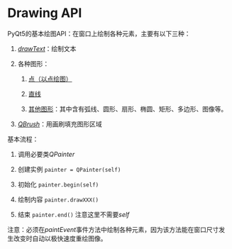 # Drawing API

PyQt5的基本绘图API：在窗口上绘制各种元素，主要有以下三种：

1. [*drawText*](../00-DrawTextDemo.py)：绘制文本

2. 各种图形：

    1. [点（以点绘图）](../01-DrawPointsDemo.py)

    2. [直线](../02-DrawMultiLineDemo.py)

    3. [其他图形](../03-DrawAllDemo.py)：其中含有弧线、圆形、扇形、椭圆、矩形、多边形、图像等。

3. [*QBrush*](../04-FliiRectDemo.py)：用画刷填充图形区域

基本流程：

1. 调用必要类*QPainter*

2. 创建实例 `painter = QPainter(self)`

3. 初始化 `painter.begin(self)`

4. 绘制内容 `painter.drawXXX()`

5. 结束 `painter.end()` 注意这里不需要*self*

注意：必须在*paintEvent*事件方法中绘制各种元素，因为该方法能在窗口尺寸发生改变时自动以极快速度重绘图像。